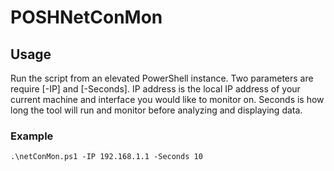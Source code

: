 # POSHNetConMon

## Usage
Run the script from an elevated PowerShell instance. Two parameters are require [-IP] and [-Seconds]. 
IP address is the local IP address of your current machine and interface you would like to monitor on.
Seconds is how long the tool will run and monitor before analyzing and displaying data.

### Example

```
.\netConMon.ps1 -IP 192.168.1.1 -Seconds 10
